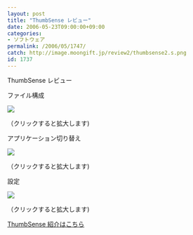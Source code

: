 ```yaml
---
layout: post
title: "ThumbSense レビュー"
date: 2006-05-23T09:00:00+09:00
categories:
- ソフトウェア
permalink: /2006/05/1747/
catch: http://image.moongift.jp/review2/thumbsense2.s.png
id: 1737
---
```

ThumbSense レビュー  
<!--more-->

ファイル構成

  

[![](http://image.moongift.jp/review2/thumbsense1.s.png)](http://image.moongift.jp/review2/thumbsense1.png)  
  
（クリックすると拡大します)

  

アプリケーション切り替え

  

[![](http://image.moongift.jp/review2/thumbsense2.s.png)](http://image.moongift.jp/review2/thumbsense2.png)  
  
（クリックすると拡大します)

  

設定

  

[![](http://image.moongift.jp/review2/thumbsense3.s.png)](http://image.moongift.jp/review2/thumbsense3.png)  
  
（クリックすると拡大します)

  

[ThumbSense 紹介はこちら](http://fw.moongift.jp/intro/i-1744.html)

